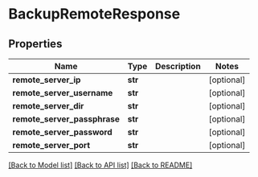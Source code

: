 # BackupRemoteResponse

## Properties
Name | Type | Description | Notes
------------ | ------------- | ------------- | -------------
**remote_server_ip** | **str** |  | [optional] 
**remote_server_username** | **str** |  | [optional] 
**remote_server_dir** | **str** |  | [optional] 
**remote_server_passphrase** | **str** |  | [optional] 
**remote_server_password** | **str** |  | [optional] 
**remote_server_port** | **str** |  | [optional] 

[[Back to Model list]](../README.md#documentation-for-models) [[Back to API list]](../README.md#documentation-for-api-endpoints) [[Back to README]](../README.md)


